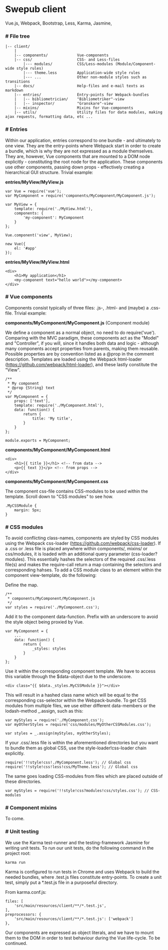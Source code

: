 # Swepub client
Vue.js, Webpack, Bootstrap, Less, Karma, Jasmine, 

### \# File tree
```
|-- client/
    |
    |-- components/           	Vue-components
    |-- css/                  	CSS- and Less-files
    	|--- modules/           CSS/Less-modules (Module/Component-wide style rules)
    	|--- theme.less         Application-wide style rules
    	|--- ...                Other non-module styles such as transitions
    |-- docs/                 	Help-files and e-mail texts as markdown
    |-- entries/              	Entry-points for Webpack-bundles
    |   |-- bibliometrician/  	"Bibliometriker"-view
    |   |-- inspector/        	"Granskare"-view
    |-- mixins/               	Mixins for Vue-components
    |-- utils/                	Utility files for data modules, making ajax requests, formatting data, etc ...
```

### \# Entries
Within our application, entries correspond to one bundle - and ultimately to one view. They are the entry-points where Webpack start in order to create a bundle, which is why they are not expressed as a module themselves. They are, however, Vue components that are mounted to a DOM node explicitly - constituting the root node for the application. These components use other components, passing down props - effectively creating a hierarchical GUI structure. Trivial example:

**entries/MyView/MyView.js**
```
var Vue = require('vue');
var MyComponent = require('components/MyComponent/MyComponent.js');

var MyView = {
    template: require('./MyView.html'),
    components: {
        'my-component': MyComponent
    }
};

Vue.component('view', MyView);

new Vue({
	el: '#app'
});
```

**entries/MyView/MyView.html**
```
<div>
    <h1>My application</h1>
    <my-component text="hello world"></my-component>
</div>
```

### \# Vue components
Components consist typically of three files: .js-, .html- and (maybe) a .css-file. Trivial example:

**components/MyComponent/MyComponent.js** (Component module)

We define a component as a normal object, no need to do require('vue'). Comparing with the MVC paradigm, these components act as the "Model" and "Controller", if you will, since it handles both data and logic - although many components accept properties from parents, making them reusable. Possible properties are by convention listed as a @prop in the comment description. Templates are loaded using the Webpack html-loader (https://github.com/webpack/html-loader), and these lastly constitute the "View".
```
/**
 * My component
 * @prop {String} text
 */
var MyComponent = {
    props: ['text'],
    template: require('./MyComponent.html'),
    data: function() {
        return {
            title: 'My title',
        }
    }
};

module.exports = MyComponent;
```
**components/MyComponent/MyComponent.html**
```
<div>
    <h1>{{ title }}</h1> <!-- from data -->
    <p>{{ text }}</p> <!-- from props -->
</div>
```
**components/MyComponent/MyComponent.css**

The component css-file contains CSS-modules to be used within the template. Scroll down to "CSS modules" to see how.
```
.MyCSSModule {
    margin: 5px;
}
```

### \# CSS modules
To avoid conflicting class-names, components are styled by CSS modules using the Webpack css-loader (https://github.com/webpack/css-loader). If a .css or .less file is placed anywhere within components/, mixins/ or css/modules, it is loaded with an additional query parameter (css-loader?modules). This essentially hashes the selectors of the required .css/.less file(s) and makes the require-call return a map containing the selectors and corresponding hahses. To add a CSS module class to an element within the component view-template, do the following:

Define the map.
```
/**
 * components/MyComponent/MyComponent.js
 */ 
var styles = require('./MyComponent.css');
```
Add it to the component data-function. Prefix with an underscore to avoid the style object being proxied by Vue.
```
var MyComponent = {
    ...
    data: function() {
        return {
            _styles: styles
        }
    }
};
```
Use it within the corresponding component template. We have to access this variable through the $data-object due to the underscore.
```
<div class="{{ $data._styles.MyCSSModule }}"></div>
```
This will result in a hashed class name which will be equal to the corresponding css-selector within the Webpack-bundle. To get CSS modules from multiple files, we use either different data-members or the lodash-method _.assign, such as this:
```
var myStyles = require('./MyComponent.css');
var myOtherStyles = require('css/modules/MyOtherCSSModules.css');

var styles = _.assign(myStyles, myOtherStyles);
```
If your .css/.less file is within the aforementioned directories but you want to bundle them as global CSS, use the style-loader!css-loader chain explicitly. 
```
require('!!style!css!./MyComponent.less'); // Global css
require('!!style!css!less!css/MyTheme.less'); // Global css
```
The same goes loading CSS-modules from files which are placed outside of these directories.
```
var myStyles = require('!!style!css?modules!css/styles.css'); // CSS-modules
```
### \# Component mixins
To come.

### \# Unit testing
We use the Karma test-runner and the testing-framework Jasmine for writing unit tests. To run our unit tests, do the following command in the project root:
```
karma run
```
Karma is configured to run tests in Chrome and uses Webpack to build the needed bundles, where .test.js files constitute entry-points. To create a unit test, simply put a *.test.js file in a purposeful directory.

From karma.conf.js:
```
files: [
	'src/main/resources/client/**/*.test.js',
],
preprocessors: {
	'src/main/resources/client/**/*.test.js': ['webpack']
},
```

Our components are expressed as object literals, and we have to mount them to the DOM in order to test behaviour during the Vue life-cycle. To be continued.

